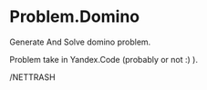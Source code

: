 # Problem.Domino
Generate And Solve domino problem.

Problem take in Yandex.Code (probably or not :) ).

/NETTRASH
